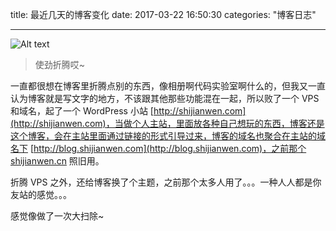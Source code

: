 title: 最近几天的博客变化
date: 2017-03-22 16:50:30
categories: "博客日志"

---

![Alt text](http://7xiuuj.com1.z0.glb.clouddn.com/wallhaven-317195.jpg)

> 使劲折腾哎~

一直都很想在博客里折腾点别的东西，像相册啊代码实验室啊什么的，但我又一直认为博客就是写文字的地方，不该跟其他那些功能混在一起，所以败了一个 VPS 和域名，起了一个 WordPress 小站 [http://shijianwen.com](http://shijianwen.com)，当做个人主站，里面放各种自己想玩的东西，博客还是这个博客，会在主站里面通过链接的形式引导过来，博客的域名也聚合在主站的域名下 [http://blog.shijianwen.com](http://blog.shijianwen.com)，之前那个 [shijianwen.cn](http://shijianwen.cn) 照旧用。

折腾 VPS 之外，还给博客换了个主题，之前那个太多人用了。。。一种人人都是你友站的感觉。。。

感觉像做了一次大扫除~